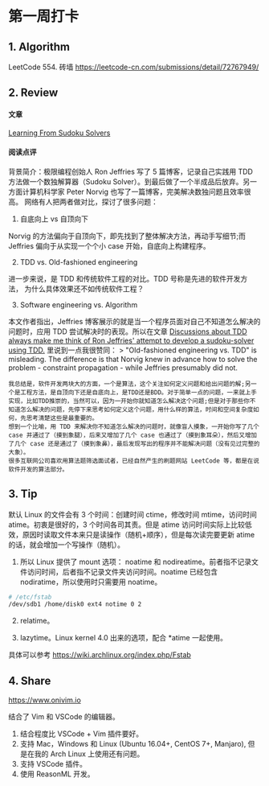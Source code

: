 # 第一周打卡

## 1. Algorithm

LeetCode 554. 砖墙
https://leetcode-cn.com/submissions/detail/72767949/

## 2. Review

#### 文章

[Learning From Sudoku Solvers](http://ravimohan.blogspot.com/2007/04/learning-from-sudoku-solvers.html)

#### 阅读点评

背景简介：极限编程创始人 Ron Jeffries 写了 5 篇博客，记录自己实践用 TDD 方法做一个数独解算器（Sudoku Solver）。到最后做了一个半成品后放弃。另一方面计算机科学家 Peter Norvig 也写了一篇博客，完美解决数独问题且效率很高。
网络有人把两者做对比，探讨了很多问题：

1. 自底向上 vs 自顶向下

Norvig 的方法偏向于自顶向下，即先找到了整体解决方法，再动手写细节;而 Jeffries 偏向于从实现一个个小 case 开始，自底向上构建程序。

2. TDD vs. Old-fashioned engineering

进一步来说，是 TDD 和传统软件工程的对比。TDD 号称是先进的软件开发方法， 为什么具体效果还不如传统软件工程？

3. Software engineering vs. Algorithm

本文作者指出，Jeffries 博客展示的就是当一个程序员面对自己不知道怎么解决的问题时，应用 TDD 尝试解决时的表现。所以在文章 [Discussions about TDD always make me think of Ron Jeffries' attempt to develop a sudoku-solver using TDD.](https://news.ycombinator.com/item?id=3033446) 里说到一点我很赞同：
    > "Old-fashioned engineering vs. TDD" is misleading. The difference is that Norvig knew in advance how to solve the problem - constraint propagation - while Jeffries presumably did not.

    我总结是，软件开发两块大的方面，一个是算法，这个关注如何定义问题和给出问题的解;另一个是工程方法，是自顶向下还是自底向上，是TDD还是BDD。对于简单一点的问题，一来就上手实现，比如TDD推崇的，当然可以，因为一开始你就知道怎么解决这个问题;但是对于那些你不知道怎么解决的问题，先停下来思考如何定义这个问题，用什么样的算法，时间和空间复杂度如何，先思考清楚这些是最重要的。 
    想到一个比喻，用 TDD 来解决你不知道怎么解决的问题时，就像盲人摸象，一开始你写了几个 case 并通过了（摸到象腿），后来又增加了几个 case 也通过了（摸到象耳朵），然后又增加了几个 case 还是通过了（摸到象鼻），最后发现写出的程序并不能解决问题（没有见过完整的大象）。
    很多互联网公司喜欢用算法题筛选面试者，已经自然产生的刷题网站 LeetCode 等，都是在说软件开发的算法部分。

## 3. Tip

默认 Linux 的文件会有 3 个时间：创建时间 ctime，修改时间 mtime，访问时间 atime。初衷是很好的，3 个时间各司其责。但是 atime 访问时间实际上比较低效，原因时读取文件本来只是读操作（随机+顺序），但是每次读完要更新 atime 的话，就会增加一个写操作（随机）。

1. 所以 Linux 提供了 mount 选项： noatime 和 nodireatime。前者指不记录文件访问时间，后者指不记录文件夹访问时间。noatime 已经包含 nodiratime，所以使用时只需要用 noatime。

```bash
# /etc/fstab
/dev/sdb1 /home/disk0 ext4 notime 0 2
```

2. relatime。

3. lazytime。Linux kernel 4.0 出来的选项，配合 *atime 一起使用。

具体可以参考 https://wiki.archlinux.org/index.php/Fstab

## 4. Share

https://www.onivim.io

结合了 Vim 和 VSCode 的编辑器。
1. 结合程度比 VSCode + Vim 插件要好。
2. 支持 Mac，Windows 和 Linux (Ubuntu 16.04+, CentOS 7+, Manjaro), 但是在我的 Arch Linux 上使用还有问题。
3. 支持 VSCode 插件。
4. 使用 ReasonML 开发。
